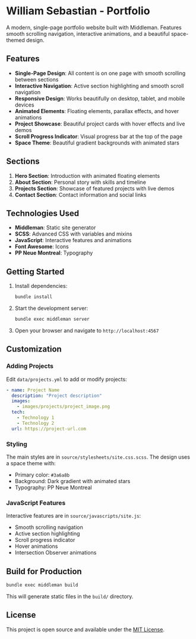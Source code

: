 # William Sebastian - Portfolio

A modern, single-page portfolio website built with Middleman. Features smooth scrolling navigation, interactive animations, and a beautiful space-themed design.

## Features

- **Single-Page Design**: All content is on one page with smooth scrolling between sections
- **Interactive Navigation**: Active section highlighting and smooth scroll navigation
- **Responsive Design**: Works beautifully on desktop, tablet, and mobile devices
- **Animated Elements**: Floating elements, parallax effects, and hover animations
- **Project Showcase**: Beautiful project cards with hover effects and live demos
- **Scroll Progress Indicator**: Visual progress bar at the top of the page
- **Space Theme**: Beautiful gradient backgrounds with animated stars

## Sections

1. **Hero Section**: Introduction with animated floating elements
2. **About Section**: Personal story with skills and timeline
3. **Projects Section**: Showcase of featured projects with live demos
4. **Contact Section**: Contact information and social links

## Technologies Used

- **Middleman**: Static site generator
- **SCSS**: Advanced CSS with variables and mixins
- **JavaScript**: Interactive features and animations
- **Font Awesome**: Icons
- **PP Neue Montreal**: Typography

## Getting Started

1. Install dependencies:
   ```bash
   bundle install
   ```

2. Start the development server:
   ```bash
   bundle exec middleman server
   ```

3. Open your browser and navigate to `http://localhost:4567`

## Customization

### Adding Projects
Edit `data/projects.yml` to add or modify projects:

```yaml
- name: Project Name
  description: "Project description"
  images:
    - images/projects/project_image.png
  tech:
    - Technology 1
    - Technology 2
  url: https://project-url.com
```

### Styling
The main styles are in `source/stylesheets/site.css.scss`. The design uses a space theme with:
- Primary color: `#3a6a8b`
- Background: Dark gradient with animated stars
- Typography: PP Neue Montreal

### JavaScript Features
Interactive features are in `source/javascripts/site.js`:
- Smooth scrolling navigation
- Active section highlighting
- Scroll progress indicator
- Hover animations
- Intersection Observer animations

## Build for Production

```bash
bundle exec middleman build
```

This will generate static files in the `build/` directory.

## License

This project is open source and available under the [MIT License](LICENSE).
